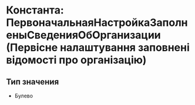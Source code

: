 ﻿# Константа: ПервоначальнаяНастройкаЗаполненыСведенияОбОрганизации (Первісне налаштування заповнені відомості про організацію)

## Тип значения

- Булево

